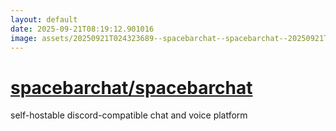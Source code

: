 ```yaml
---
layout: default
date: 2025-09-21T08:19:12.901016
image: assets/20250921T024323689--spacebarchat--spacebarchat--20250921T030126620--cropped.png
---
```


# [spacebarchat/spacebarchat](https://github.com/spacebarchat/spacebarchat)

self-hostable discord-compatible chat and voice platform

